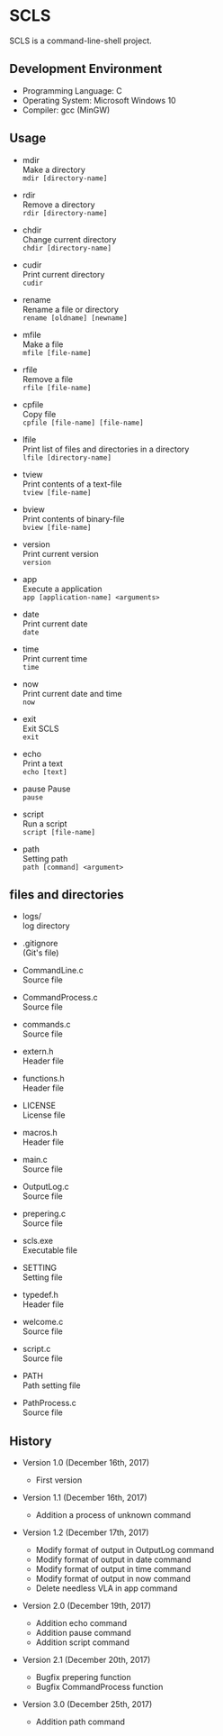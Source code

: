 SCLS
====
SCLS is a command-line-shell project.

Development Environment
-----------------------------
* Programming Language: C  
* Operating System: Microsoft Windows 10  
* Compiler: gcc (MinGW)  

Usage
-------
* mdir  
Make a directory  
`mdir [directory-name]`  

* rdir  
Remove a directory  
`rdir [directory-name]`  

* chdir  
Change current directory  
`chdir [directory-name]`  

* cudir  
Print current directory  
`cudir`  

* rename  
Rename a file or directory  
`rename [oldname] [newname]`  

* mfile  
Make a file  
`mfile [file-name]`  

* rfile  
Remove a file  
`rfile [file-name]`  

* cpfile  
Copy file  
`cpfile [file-name] [file-name]`  

* lfile  
Print list of files and directories in a directory  
`lfile [directory-name]`  

* tview  
Print contents of a text-file  
`tview [file-name]`  

* bview  
Print contents of binary-file  
`bview [file-name]`  

* version  
Print current version  
`version`  

* app  
Execute a application  
`app [application-name] <arguments>`  

* date  
Print current date  
`date`  

* time  
Print current time  
`time`  

* now  
Print current date and time  
`now`  

* exit  
Exit SCLS  
`exit`  

* echo  
Print a text  
`echo [text]`  

* pause
Pause  
`pause`  

* script  
Run a script  
`script [file-name]`  

* path  
Setting path  
`path [command] <argument>`  

files and directories
---------------------
* logs/  
log directory  

* .gitignore  
(Git's file)  

* CommandLine.c  
Source file  

* CommandProcess.c  
Source file  

* commands.c  
Source file  

* extern.h  
Header file  

* functions.h  
Header file  

* LICENSE  
License file  

* macros.h  
Header file  

* main.c  
Source file  

* OutputLog.c  
Source file  

* prepering.c  
Source file  

* scls.exe  
Executable file  

* SETTING  
Setting file  

* typedef.h  
Header file  

* welcome.c  
Source file  

* script.c  
Source file  

* PATH  
Path setting file  

* PathProcess.c  
Source file  

History
--------
* Version 1.0 (December 16th, 2017)  
	* First version  

* Version 1.1 (December 16th, 2017)  
	* Addition a process of unknown command  

* Version 1.2 (December 17th, 2017)  
	* Modify format of output in OutputLog command  
	* Modify format of output in date command  
	* Modify format of output in time command  
	* Modify format of output in now command  
	* Delete needless VLA in app command 
	
* Version 2.0 (December 19th, 2017)  
	* Addition echo command  
	* Addition pause command  
	* Addition script command   

* Version 2.1 (December 20th, 2017)  
	* Bugfix prepering function
	* Bugfix CommandProcess function

* Version 3.0 (December 25th, 2017)  
	* Addition path command

